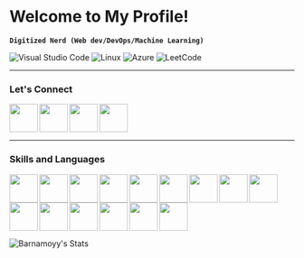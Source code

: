 # Welcome to My Profile!

**`Digitized Nerd (Web dev/DevOps/Machine Learning)`**

![Visual Studio Code](https://img.shields.io/badge/Visual%20Studio%20Code-0078d7.svg?style=for-the-badge&logo=visual-studio-code&logoColor=white)
![Linux](https://img.shields.io/badge/Linux-FCC624?style=for-the-badge&logo=linux&logoColor=black)
![Azure](https://img.shields.io/badge/azure-%230072C6.svg?style=for-the-badge&logo=microsoftazure&logoColor=white)
![LeetCode](https://img.shields.io/badge/LeetCode-000000?style=for-the-badge&logo=LeetCode&logoColor=#d16c06)

---

### Let's Connect 

<a href="https://barnamoy-portfolio.vercel.app/"><img align="left" src="https://img.icons8.com/?size=100&id=63807&format=png&color=000000" width="50px" /></a>
<a href="https://www.instagram.com/barnamoyy/"><img align="left" src="https://img.icons8.com/?size=100&id=32323&format=png&color=000000" width="50px" /></a>
<a href="https://www.instagram.com/barnamoyy/"><img align="left" src="https://img.icons8.com/?size=100&id=13963&format=png&color=000000" width="50px" /></a>
<a href="https://www.linkedin.com/in/barnamoy-roy-535080202/"><img align="left" src="https://img.icons8.com/?size=100&id=13930&format=png&color=000000" width="50px" /></a>

<br clear="left"/>

---

### Skills and Languages

<img align="left" width="50px" src="https://cdn.jsdelivr.net/gh/devicons/devicon@latest/icons/c/c-original.svg" />
<img align="left" width="50px" src="https://cdn.jsdelivr.net/gh/devicons/devicon@latest/icons/cplusplus/cplusplus-original.svg" />
<img align="left" width="50px" src="https://cdn.jsdelivr.net/gh/devicons/devicon@latest/icons/python/python-original.svg" />
<img align="left" width="50px" src="https://cdn.jsdelivr.net/gh/devicons/devicon@latest/icons/java/java-original.svg" />
<img align="left" width="50px" src="https://cdn.jsdelivr.net/gh/devicons/devicon@latest/icons/javascript/javascript-original.svg" />
<img align="left" width="50px" src="https://cdn.jsdelivr.net/gh/devicons/devicon@latest/icons/typescript/typescript-original.svg" />
<img align="left" width="50px" src="https://cdn.jsdelivr.net/gh/devicons/devicon@latest/icons/react/react-original.svg" />  
<img align="left" width="50px" src="https://cdn.jsdelivr.net/gh/devicons/devicon@latest/icons/nextjs/nextjs-original.svg" />      
<img align="left" width="50px" src="https://cdn.jsdelivr.net/gh/devicons/devicon@latest/icons/html5/html5-original.svg" />
<img align="left" width="50px" src="https://cdn.jsdelivr.net/gh/devicons/devicon@latest/icons/css3/css3-original.svg" />
<img align="left" width="50px" src="https://cdn.jsdelivr.net/gh/devicons/devicon@latest/icons/tailwindcss/tailwindcss-original.svg"" />
<img align="left" width="50px" src="https://cdn.jsdelivr.net/gh/devicons/devicon@latest/icons/jenkins/jenkins-original.svg" />
<img align="left" width="50px" src="https://cdn.jsdelivr.net/gh/devicons/devicon@latest/icons/linux/linux-original.svg" />
<img align="left" width="50px" src="https://cdn.jsdelivr.net/gh/devicons/devicon@latest/icons/bash/bash-original.svg" />
<img align="left" width="50px" src="https://cdn.jsdelivr.net/gh/devicons/devicon@latest/icons/azure/azure-original.svg" />

<br clear="left"/>

![Barnamoyy's Stats](https://github-readme-stats.vercel.app/api?username=Barnamoyy&theme=react&show_icons=true&hide_border=true&count_private=true)
